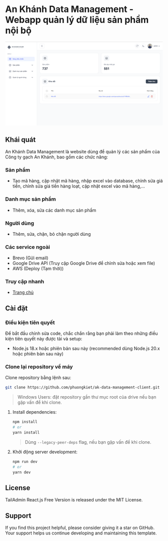 # An Khánh Data Management - Webapp quản lý dữ liệu sản phẩm nội bộ

![An Khánh Data Management Preview](./banner.png)

## Khái quát

An Khánh Data Management là website dùng để quản lý các sản phẩm của Công ty gạch An Khánh, bao gồm các chức năng:

### Sản phẩm
- Tạo mã hàng, cập nhật mã hàng, nhập excel vào database, chỉnh sửa giá tiền, chỉnh sửa giá tiền hàng loạt, cập nhật excel vào mã hàng,...

### Danh mục sản phẩm
- Thêm, xóa, sửa các danh mục sản phẩm

### Người dùng
- Thêm, sửa, chặn, bỏ chặn người dùng

### Các service ngoài
- Brevo (Gửi email)
- Google Drive API (Truy cập Google Drive để chỉnh sửa hoặc xem file)
- AWS (Deploy (Tạm thời))

### Truy cập nhanh
- [Trang chủ](https://data.gachankhanh.com)

## Cài đặt

### Điều kiện tiên quyết

Để bắt đầu chỉnh sửa code, chắc chắn rằng bạn phải làm theo những điều kiện tiên quyết này được tải và setup:

- Node.js 18.x hoặc phiên bản sau này (recommended dùng Node.js 20.x hoặc phiên bản sau này)

### Clone lại repository về máy

Clone repository bằng lệnh sau:

```bash
git clone https://github.com/phuongkiet/ak-data-management-client.git
```

> Windows Users: đặt repository gần thư mục root của drive nếu bạn gặp vấn để khi clone.

1. Install dependencies:

   ```bash
   npm install
   # or
   yarn install
   ```

   > Dùng  `--legacy-peer-deps` flag, nếu bạn gặp vấn để khi clone.

2. Khởi động server development:
   ```bash
   npm run dev
   # or
   yarn dev
   ```

## License

TailAdmin React.js Free Version is released under the MIT License.

## Support

If you find this project helpful, please consider giving it a star on GitHub. Your support helps us continue developing
and maintaining this template.

